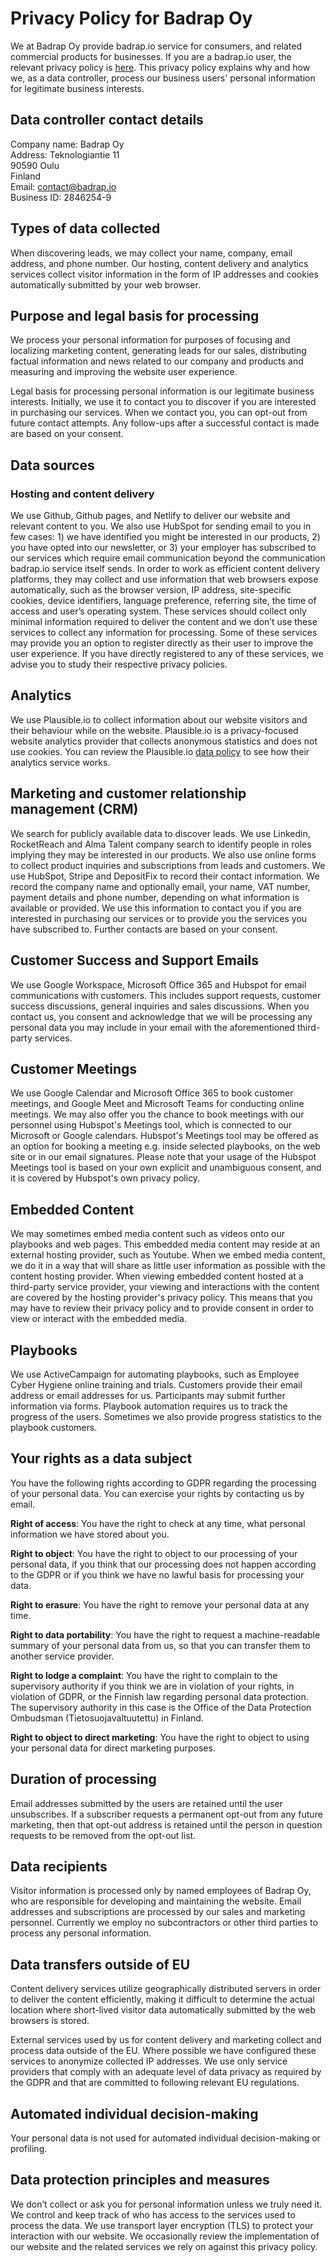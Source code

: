 # Privacy Policy for Badrap Oy

We at Badrap Oy provide badrap.io service for consumers, and related commercial products for businesses. If you are a
badrap.io user, the relevant privacy policy is [here](privacy.md). This privacy policy explains why and how we,
as a data controller, process our business users' personal information for legitimate business interests.

## Data controller contact details

Company name: Badrap Oy\
Address: Teknologiantie 11\
90590 Oulu\
Finland\
Email: [contact@badrap.io](contact@badrap.io)\
Business ID: 2846254-9

## Types of data collected

When discovering leads, we may collect your name, company, email address, and phone number. Our hosting, content
delivery and analytics services collect visitor information in the form of IP addresses and cookies automatically
submitted by your web browser.

## Purpose and legal basis for processing

We process your personal information for purposes of focusing and localizing marketing content, generating leads for our
sales, distributing factual information and news related to our company and products and measuring and improving the website
user experience.

Legal basis for processing personal information is our legitimate business interests. Initially, we use it to contact
you to discover if you are interested in purchasing our services. When we contact you, you can opt-out from future
contact attempts. Any follow-ups after a successful contact is made are based on your consent.

## Data sources

### Hosting and content delivery

We use Github, Github pages, and Netlify to deliver our website and relevant content to you.
We also use HubSpot for sending email to you in few cases: 1) we have identified you might be interested in our
products, 2) you have opted into our newsletter, or 3) your employer has subscribed to our services which require email
communication beyond the communication badrap.io service itself sends. In order to work as efficient content delivery
platforms, they may collect and use information that web browsers expose automatically, such as the browser version, IP
address, site-specific cookies, device identifiers, language preference, referring site, the time of access and user’s
operating system. These services should collect only minimal information required to deliver the content and we don’t
use these services to collect any information for processing. Some of these services may provide you an option to
register directly as their user to improve the user experience. If you have directly registered to any of these services,
we advise you to study their respective privacy policies.

## Analytics

We use Plausible.io to collect information about our website visitors and their behaviour while on the website. 
Plausible.io is a privacy-focused website analytics provider that collects anonymous statistics and does not use cookies. 
You can review the Plausible.io [data policy](https://plausible.io/data-policy) to see how their analytics service works.

## Marketing and customer relationship management (CRM)

We search for publicly available data to discover leads. We use Linkedin, RocketReach and Alma Talent company search
to identify people in roles implying they may be interested in our products. We also use online forms to collect
product inquiries and subscriptions from leads and customers. We use HubSpot, Stripe and DepositFix to record their
contact information. We record the company name and optionally email, your name, VAT number, payment details and phone
number, depending on what information is available or provided. We use this information to contact you if you are
interested in purchasing our services or to provide you the services you have subscribed to. Further contacts are based
on your consent.

## Customer Success and Support Emails

We use Google Workspace, Microsoft Office 365 and Hubspot for email
communications with customers. This includes support requests, customer success
discussions, general inquiries and sales discussions. When you contact us, you
consent and acknowledge that we will be processing any personal data you may
include in your email with the aforementioned third-party services.

## Customer Meetings

We use Google Calendar and Microsoft Office 365 to book customer meetings,
and Google Meet and Microsoft Teams for conducting online meetings. We may
also offer you the chance to book meetings with our personnel using
Hubspot's Meetings tool, which is connected to our Microsoft or Google
calendars. Hubspot's Meetings tool may be offered as an option for booking
a meeting e.g. inside selected playbooks, on the web site or in our email
signatures. Please note that your usage of the Hubspot Meetings tool is
based on your own explicit and unambiguous consent, and it is covered by
Hubspot's own privacy policy.

## Embedded Content

We may sometimes embed media content such as videos onto our playbooks and
web pages. This embedded media content may reside at an external hosting
provider, such as Youtube. When we embed media content, we do it in a way
that will share as little user information as possible with the content
hosting provider. When viewing embedded content hosted at a third-party
service provider, your viewing and interactions with the content are
covered by the hosting provider's privacy policy. This means that you
may have to review their privacy policy and to provide consent in order
to view or interact with the embedded media. 

## Playbooks

We use ActiveCampaign for automating playbooks, such as Employee Cyber Hygiene online training and trials. Customers provide their email address or
email addresses for us. Participants may submit further information via forms. Playbook automation requires us to track the progress of the users.
Sometimes we also provide progress statistics to the playbook customers.

## Your rights as a data subject

You have the following rights according to GDPR regarding the processing of your personal data. You can exercise your rights by contacting us by email.

**Right of access**: You have the right to check at any time, what personal information we have stored about you.

**Right to object**: You have the right to object to our processing of your personal data, if you think that our processing does not happen according to the GDPR or if you think we have no lawful basis for processing your data.

**Right to erasure**: You have the right to remove your personal data at any time.

**Right to data portability**: You have the right to request a machine-readable summary of your personal data from us, so that you can transfer them to another service provider.

**Right to lodge a complaint**: You have the right to complain to the supervisory authority if you think we are in violation of your rights, in violation of GDPR, or the Finnish law regarding personal data protection. The supervisory authority in this case is the Office of the Data Protection Ombudsman (Tietosuojavaltuutettu) in Finland.

**Right to object to direct marketing**: You have the right to object to using your personal data for direct marketing purposes.

## Duration of processing

Email addresses submitted by the users are retained until the user unsubscribes. If a subscriber requests a permanent 
opt-out from any future marketing, then that opt-out address is retained until the person in question requests to be 
removed from the opt-out list.

## Data recipients

Visitor information is processed only by named employees of Badrap Oy, who are responsible for developing and
maintaining the website. Email addresses and subscriptions are processed by our sales and marketing personnel. Currently
we employ no subcontractors or other third parties to process any personal information.

## Data transfers outside of EU

Content delivery services utilize geographically distributed servers in order to deliver the content efficiently, making
it difficult to determine the actual location where short-lived visitor data automatically submitted by the web browsers
is stored.

External services used by us for content delivery and marketing collect and process data outside of the EU.
Where possible we have configured these services to anonymize collected IP addresses. We use only service providers that
comply with an adequate level of data privacy as required by the GDPR and that are committed to following relevant EU
regulations.

## Automated individual decision-making

Your personal data is not used for automated individual decision-making or profiling.

## Data protection principles and measures

We don’t collect or ask you for personal information unless we truly need it. We control and keep track of who has access to the services used to process the data. We use transport layer encryption (TLS) to protect your interaction with our website. We occasionally review the implementation of our website and the related services we rely on against this privacy policy.
